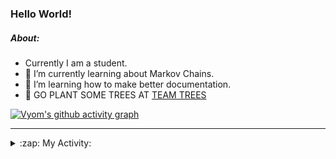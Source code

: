 ### Hello World!

##### About:
- Currently I am a student.
- 🌱 I’m currently learning about Markov Chains.
- 🌱 I’m learning how to make better documentation.
- 🌱 GO PLANT SOME TREES AT [TEAM TREES](https://teamtrees.org/)

[![Vyom's github activity graph](https://activity-graph.herokuapp.com/graph?username=Vyvy-vi)](https://github.com/ashutosh00710/github-readme-activity-graph)

---
<details>
  <summary>:zap: My Activity:</summary>
  
<!--START_SECTION:waka-->
![Code Time](http://img.shields.io/badge/Code%20Time-798%20hrs%2029%20mins-blue)

**I'm a Night 🦉** 

```text
🌞 Morning    72 commits     ██░░░░░░░░░░░░░░░░░░░░░░░   8.87% 
🌆 Daytime    195 commits    ██████░░░░░░░░░░░░░░░░░░░   24.01% 
🌃 Evening    274 commits    ████████░░░░░░░░░░░░░░░░░   33.74% 
🌙 Night      271 commits    ████████░░░░░░░░░░░░░░░░░   33.37%

```
📅 **I'm Most Productive on Sunday** 

```text
Monday       78 commits     ██░░░░░░░░░░░░░░░░░░░░░░░   9.61% 
Tuesday      137 commits    ████░░░░░░░░░░░░░░░░░░░░░   16.87% 
Wednesday    129 commits    ████░░░░░░░░░░░░░░░░░░░░░   15.89% 
Thursday     109 commits    ███░░░░░░░░░░░░░░░░░░░░░░   13.42% 
Friday       107 commits    ███░░░░░░░░░░░░░░░░░░░░░░   13.18% 
Saturday     88 commits     ██░░░░░░░░░░░░░░░░░░░░░░░   10.84% 
Sunday       164 commits    █████░░░░░░░░░░░░░░░░░░░░   20.2%

```


📊 **This Week I Spent My Time On** 

```text
🔥 Editors: 
VS Code                  3 hrs 15 mins       █████████████████████░░░░   87.15% 
Vim                      28 mins             ███░░░░░░░░░░░░░░░░░░░░░░   12.85%

🐱‍💻 Projects: 
CSF                      1 hr 38 mins        ███████████░░░░░░░░░░░░░░   44.14% 
Quiz-bot                 53 mins             ██████░░░░░░░░░░░░░░░░░░░   23.94% 
62864373                 18 mins             ██░░░░░░░░░░░░░░░░░░░░░░░   8.44% 
Unknown Project          17 mins             ██░░░░░░░░░░░░░░░░░░░░░░░   7.89% 
praise_backend_js        13 mins             █░░░░░░░░░░░░░░░░░░░░░░░░   6.04%

```


 Last Updated on 27/05/2022 02:44:21 UTC
<!--END_SECTION:waka-->
</details>
